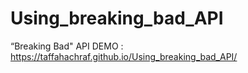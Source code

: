 # Using_breaking_bad_API
“Breaking Bad"  API
DEMO : https://taffahachraf.github.io/Using_breaking_bad_API/
